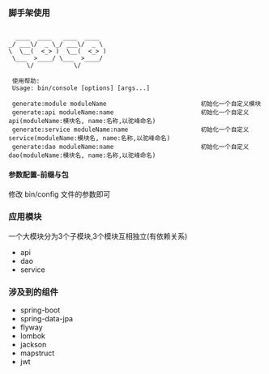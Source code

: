 
### 脚手架使用

``` 
              
  ____  ____   ____  ____  
_/ ___\/  _ \_/ ___\/  _ \ 
\  \__(  <_> )  \__(  <_> )
 \___  >____/ \___  >____/ 
     \/           \/       

 使用帮助: 
 Usage: bin/console [options] [args...] 

 generate:module moduleName                          初始化一个自定义模块
 generate:api moduleName:name                        初始化一个自定义api(moduleName:模块名, name:名称,以驼峰命名)
 generate:service moduleName:name                    初始化一个自定义service(moduleName:模块名, name:名称,以驼峰命名)
 generate:dao moduleName:name                        初始化一个自定义dao(moduleName:模块名, name:名称,以驼峰命名)

```

#### 参数配置-前缀与包

修改 bin/config 文件的参数即可

### 应用模块

一个大模块分为3个子模块,3个模块互相独立(有依赖关系)
- api
- dao
- service

### 涉及到的组件

- spring-boot
- spring-data-jpa
- flyway
- lombok
- jackson
- mapstruct
- jwt
